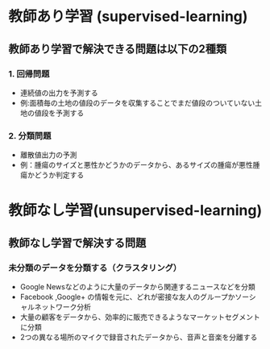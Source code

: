 # 教師あり学習 (supervised-learning)
## 教師あり学習で解決できる問題は以下の2種類
### 1. 回帰問題
- 連続値の出力を予測する
- 例:面積毎の土地の値段のデータを収集することでまだ値段のついていない土地の値段を予測する
### 2. 分類問題
- 離散値出力の予測
- 例：腫瘍のサイズと悪性かどうかのデータから、あるサイズの腫瘍が悪性腫瘍かどうか判定する

# 教師なし学習(unsupervised-learning)
## 教師なし学習で解決する問題
### 未分類のデータを分類する（クラスタリング）
- Google Newsなどのように大量のデータから関連するニュースなどを分類
- Facebook ,Google+ の情報を元に、どれが密接な友人のグループかソーシャルネットワーク分析
- 大量の顧客をデータから、効率的に販売できるようなマーケットセグメントに分類
- 2つの異なる場所のマイクで録音されたデータから、音声と音楽を分離する
